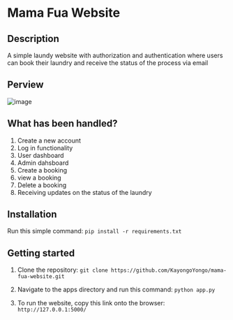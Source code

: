 # Mama Fua Website

## Description
A simple laundy website with authorization and authentication where users can book their laundry and receive the status of the process
via email

## Perview
![image](https://github.com/KayongoYongo/mama-fua-website/assets/111020589/feb18376-41d5-44ec-a4d5-5cc01236479f)

## What has been handled?
1. Create a new account
2. Log in functionality
3. User dashboard
4. Admin dahsboard
5. Create a booking
6. view a booking
7. Delete a booking
8. Receiving updates on the status of the laundry
   
## Installation
Run this simple command:
`pip install -r requirements.txt`

## Getting started
1. Clone the repository:
`git clone https://github.com/KayongoYongo/mama-fua-website.git`

2. Navigate to the apps directory and run this command:
`python app.py`

3. To run the website, copy this link onto the browser:
`http://127.0.0.1:5000/`
